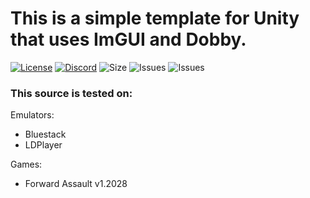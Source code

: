# This is a simple template for Unity that uses ImGUI and Dobby.

[![License](https://img.shields.io/github/license/Octowolve/Unity-ImGUI?logo=github&logoColor=%23fff&style=for-the-badge)](LICENSE)
[![Discord](https://img.shields.io/discord/720937884814671923?color=%237289DA&logo=discord&logoColor=%23fff&style=for-the-badge)](https://discord.gg/bmRF2ac)
![Size](https://img.shields.io/github/languages/code-size/Octowolve/Unity-ImGUI?style=for-the-badge)
![Issues](https://img.shields.io/github/issues/Octowolve/Unity-ImGUI?style=for-the-badge)
![Issues](https://img.shields.io/github/forks/Octowolve/Unity-ImGUI?style=for-the-badge)

### This source is tested on:

Emulators:
* Bluestack
* LDPlayer

Games:
* Forward Assault v1.2028
